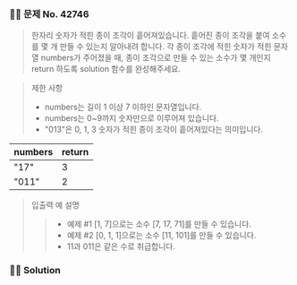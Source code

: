 ### 🧑‍💻 문제 No. 42746

> 한자리 숫자가 적힌 종이 조각이 흩어져있습니다.
> 흩어진 종이 조각을 붙여 소수를 몇 개 만들 수 있는지 알아내려 합니다.
> 각 종이 조각에 적힌 숫자가 적힌 문자열 numbers가 주어졌을 때, 종이 조각으로 만들 수 있는 소수가 몇 개인지 return 하도록 solution 함수를 완성해주세요.

> 제한 사항
>
> - numbers는 길이 1 이상 7 이하인 문자열입니다.
> - numbers는 0~9까지 숫자만으로 이루어져 있습니다.
> - "013"은 0, 1, 3 숫자가 적힌 종이 조각이 흩어져있다는 의미입니다.

| numbers | return |
| :------ | :----- |
| "17"    | 3      |
| "011"   | 2      |

> 입출력 예 설명
>
> > - 예제 #1
> >   [1, 7]으로는 소수 [7, 17, 71]를 만들 수 있습니다.
> > - 예제 #2
> >   [0, 1, 1]으로는 소수 [11, 101]를 만들 수 있습니다.
> > - 11과 011은 같은 수로 취급합니다.

### 🧑‍💻 Solution
